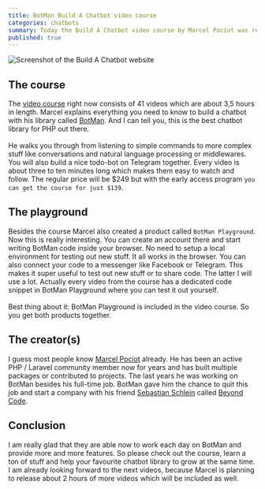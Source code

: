 ```yaml
---
title: BotMan Build A Chatbot video course
categories: chatbots
summary: Today the Build A Chatbot video course by Marcel Pociot was released. I already watched all the episodes and can tell you a little bit more about it.
published: true
---
```


<img class="blogimage" alt="Screenshot of the Build A Chatbot website" src="/images/blog/chatbot_course.png" />

## The course

The [video course](https://buildachatbot.io) right now consists of 41 videos which are about 3,5 hours in length. Marcel explains everything you need to know to build a chatbot with his library called [BotMan](https://botman.io). And I can tell you, this is the best chatbot library for PHP out there.
<br /><br />
He walks you through from listening to simple commands to more complex stuff like conversations and natural language processing or middlewares. You will also build a nice todo-bot on Telegram together. Every video is about three to ten minutes long which makes them easy to watch and follow. The regular price will be $249 but with the early access program `you can get the course for just $139`. 

## The playground

Besides the course Marcel also created a product called `BotMan Playground`. Now this is really interesting.
You can create an account there and start writing BotMan code inside your browser. No need to setup a local environment for testing out new stuff. It all works in the browser. You can also connect your code to a messenger like Facebook or Telegram. This makes it super useful to test out new stuff or to share code. The latter I will use a lot. Actually every video from the course has a dedicated code snippet in BotMan Playground where you can test it out yourself.
<br><br>
Best thing about it: BotMan Playground is included in the video course. So you get both products together. 


## The creator(s)

I guess most people know [Marcel Pociot](https://twitter.com/marcelpociot) already. He has been an active PHP / Laravel community member now for years and has built multiple packages or contributed to projects. The last years he was working on BotMan besides his full-time job. BotMan gave him the chance to quit this job and start a company with his friend [Sebastian Schlein](https://twitter.com/seb_sebsn) called [Beyond Code](https://beyondco.de/).

## Conclusion
I am really glad that they are able now to work each day on BotMan and provide more and more features. So please check out the course, learn a ton of stuff and help your favourite chatbot library to grow at the same time. I am already looking forward to the next videos, because Marcel is planning to release about 2 hours of more videos which will be included as well.


